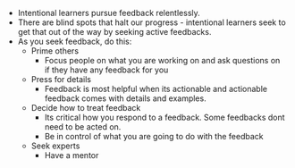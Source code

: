 * Intentional learners pursue feedback relentlessly. 
* There are blind spots that halt our progress - intentional learners seek to get that out of the way by seeking active feedbacks.
* As you seek feedback, do this:
	* Prime others
		* Focus people on what you are working on and ask questions on if they have any feedback for you
	* Press for details
		* Feedback is most helpful when its actionable and actionable feedback comes with details and examples.
	* Decide how to treat feedback
		* Its critical how you respond to a feedback. Some feedbacks dont need to be acted on.
		* Be in control of what you are going to do with the feedback
	* Seek experts
		* Have a mentor